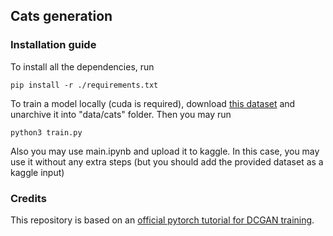 ## Cats generation

### Installation guide
To install all the dependencies, run
```shell
pip install -r ./requirements.txt
```

To train a model locally (cuda is required), download [this dataset](https://www.kaggle.com/datasets/spandan2/cats-faces-64x64-for-generative-models) and unarchive it into "data/cats" folder. Then you may run
```shell
python3 train.py
```

Also you may use main.ipynb and upload it to kaggle. In this case, you may use it without any extra steps (but you should add the provided dataset as a kaggle input)

### Credits
This repository is based on an [official pytorch tutorial for DCGAN training](https://pytorch.org/tutorials/beginner/dcgan_faces_tutorial.html).
